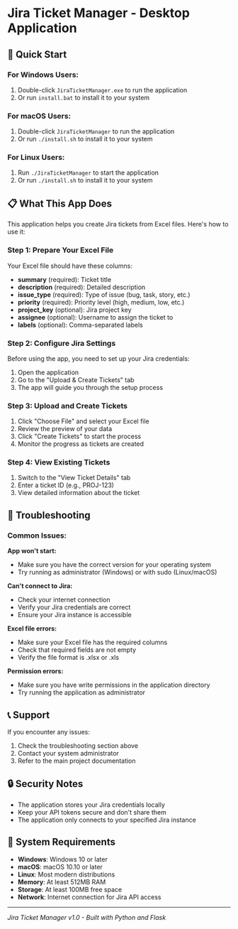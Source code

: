 # Jira Ticket Manager - Desktop Application

## 🚀 Quick Start

### For Windows Users:
1. Double-click `JiraTicketManager.exe` to run the application
2. Or run `install.bat` to install it to your system

### For macOS Users:
1. Double-click `JiraTicketManager` to run the application
2. Or run `./install.sh` to install it to your system

### For Linux Users:
1. Run `./JiraTicketManager` to start the application
2. Or run `./install.sh` to install it to your system

## 📋 What This App Does

This application helps you create Jira tickets from Excel files. Here's how to use it:

### Step 1: Prepare Your Excel File
Your Excel file should have these columns:
- **summary** (required): Ticket title
- **description** (required): Detailed description
- **issue_type** (required): Type of issue (bug, task, story, etc.)
- **priority** (required): Priority level (high, medium, low, etc.)
- **project_key** (optional): Jira project key
- **assignee** (optional): Username to assign the ticket to
- **labels** (optional): Comma-separated labels

### Step 2: Configure Jira Settings
Before using the app, you need to set up your Jira credentials:
1. Open the application
2. Go to the "Upload & Create Tickets" tab
3. The app will guide you through the setup process

### Step 3: Upload and Create Tickets
1. Click "Choose File" and select your Excel file
2. Review the preview of your data
3. Click "Create Tickets" to start the process
4. Monitor the progress as tickets are created

### Step 4: View Existing Tickets
1. Switch to the "View Ticket Details" tab
2. Enter a ticket ID (e.g., PROJ-123)
3. View detailed information about the ticket

## 🔧 Troubleshooting

### Common Issues:

**App won't start:**
- Make sure you have the correct version for your operating system
- Try running as administrator (Windows) or with sudo (Linux/macOS)

**Can't connect to Jira:**
- Check your internet connection
- Verify your Jira credentials are correct
- Ensure your Jira instance is accessible

**Excel file errors:**
- Make sure your Excel file has the required columns
- Check that required fields are not empty
- Verify the file format is .xlsx or .xls

**Permission errors:**
- Make sure you have write permissions in the application directory
- Try running the application as administrator

## 📞 Support

If you encounter any issues:
1. Check the troubleshooting section above
2. Contact your system administrator
3. Refer to the main project documentation

## 🔒 Security Notes

- The application stores your Jira credentials locally
- Keep your API tokens secure and don't share them
- The application only connects to your specified Jira instance

## 📝 System Requirements

- **Windows**: Windows 10 or later
- **macOS**: macOS 10.10 or later
- **Linux**: Most modern distributions
- **Memory**: At least 512MB RAM
- **Storage**: At least 100MB free space
- **Network**: Internet connection for Jira API access

---
*Jira Ticket Manager v1.0 - Built with Python and Flask*
